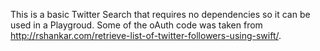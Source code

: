 This is a basic Twitter Search that requires no dependencies so it can be used in a Playgroud.  Some of the oAuth code was taken from http://rshankar.com/retrieve-list-of-twitter-followers-using-swift/.  



